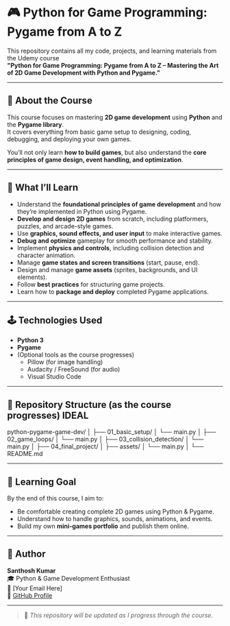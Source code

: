 
# 🎮 Python for Game Programming: Pygame from A to Z

This repository contains all my code, projects, and learning materials from the Udemy course  
**"Python for Game Programming: Pygame from A to Z – Mastering the Art of 2D Game Development with Python and Pygame."**

---

## 🚀 About the Course
This course focuses on mastering **2D game development** using **Python** and the **Pygame library**.  
It covers everything from basic game setup to designing, coding, debugging, and deploying your own games.

You’ll not only learn **how to build games**, but also understand the **core principles of game design, event handling, and optimization**.

---

## 🧠 What I’ll Learn
- Understand the **foundational principles of game development** and how they’re implemented in Python using Pygame.  
- **Develop and design 2D games** from scratch, including platformers, puzzles, and arcade-style games.  
- Use **graphics, sound effects, and user input** to make interactive games.  
- **Debug and optimize** gameplay for smooth performance and stability.  
- Implement **physics and controls**, including collision detection and character animation.  
- Manage **game states and screen transitions** (start, pause, end).  
- Design and manage **game assets** (sprites, backgrounds, and UI elements).  
- Follow **best practices** for structuring game projects.  
- Learn how to **package and deploy** completed Pygame applications.

---

## 🕹️ Technologies Used
- **Python 3**
- **Pygame**
- (Optional tools as the course progresses)
  - Pillow (for image handling)
  - Audacity / FreeSound (for audio)
  - Visual Studio Code

---

## 📁 Repository Structure (as the course progresses) IDEAL
python-pygame-game-dev/
│
├── 01_basic_setup/
│ └── main.py
│
├── 02_game_loops/
│ └── main.py
│
├── 03_collision_detection/
│ └── main.py
│
├── 04_final_project/
│ ├── assets/
│ └── main.py
│
└── README.md


---

## 🧩 Learning Goal
By the end of this course, I aim to:
- Be comfortable creating complete 2D games using Python & Pygame.
- Understand how to handle graphics, sounds, animations, and events.
- Build my own **mini-games portfolio** and publish them online.

---

## 🏁 Author
**Santhosh Kumar**  
🎓 Python & Game Development Enthusiast  
📧 [Your Email Here]  
🔗 [GitHub Profile](https://github.com/Santhosh-Kumar-2004)

---

> 🧡 *This repository will be updated as I progress through the course.*


<!-- 
The topics listed are practical and complete, covering:
Core Pygame APIs
Sprite-based animation
Physics handling
Screen transitions
Asset management
Code organization
